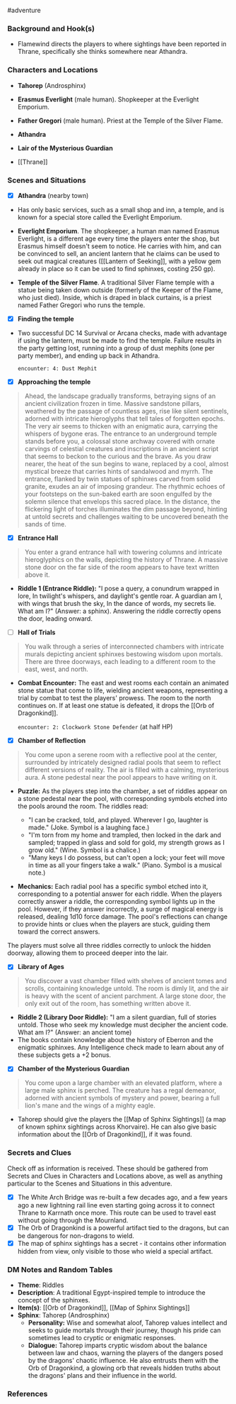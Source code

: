  #adventure 

### Background and Hook(s)

* Flamewind directs the players to where sightings have been reported in Thrane, specifically she thinks somewhere near Athandra.

### Characters and Locations

* **Tahorep** (Androsphinx)
* **Erasmus Everlight** (male human). Shopkeeper at the Everlight Emporium.
* **Father Gregori** (male human). Priest at the Temple of the Silver Flame.

* **Athandra**
* **Lair of the Mysterious Guardian**
* [[Thrane]]

### Scenes and Situations

 - [x]  **Athandra** (nearby town)

* Has only basic services, such as a small shop and inn, a temple, and is known for a special store called the Everlight Emporium.

* **Everlight Emporium**. The shopkeeper, a human man named Erasmus Everlight, is a different age every time the players enter the shop, but Erasmus himself doesn't seem to notice. He carries with him, and can be convinced to sell, an ancient lantern that he claims can be used to seek out magical creatures ([[Lantern of Seeking]], with a yellow gem already in place so it can be used to find sphinxes, costing 250 gp).
* **Temple of the Silver Flame**. A traditional Silver Flame temple with a statue being taken down outside (formerly of the Keeper of the Flame, who just died). Inside, which is draped in black curtains, is a priest named Father Gregori who runs the temple.

 - [x]  **Finding the temple**

* Two successful DC 14 Survival or Arcana checks, made with advantage if using the lantern, must be made to find the temple. Failure results in the party getting lost, running into a group of dust mephits (one per party member), and ending up back in Athandra.

  `encounter: 4: Dust Mephit`

 - [x]  **Approaching the temple**

>Ahead, the landscape gradually transforms, betraying signs of an ancient civilization frozen in time. Massive sandstone pillars, weathered by the passage of countless ages, rise like silent sentinels, adorned with intricate hieroglyphs that tell tales of forgotten epochs. The very air seems to thicken with an enigmatic aura, carrying the whispers of bygone eras.
>The entrance to an underground temple stands before you, a colossal stone archway covered with ornate carvings of celestial creatures and inscriptions in an ancient script that seems to beckon to the curious and the brave.
>As you draw nearer, the heat of the sun begins to wane, replaced by a cool, almost mystical breeze that carries hints of sandalwood and myrrh. The entrance, flanked by twin statues of sphinxes carved from solid granite, exudes an air of imposing grandeur.
>The rhythmic echoes of your footsteps on the sun-baked earth are soon engulfed by the solemn silence that envelops this sacred place. In the distance, the flickering light of torches illuminates the dim passage beyond, hinting at untold secrets and challenges waiting to be uncovered beneath the sands of time.

 - [x]  **Entrance Hall**

>You enter a grand entrance hall with towering columns and intricate hieroglyphics on the walls, depicting the history of Thrane. A massive stone door on the far side of the room appears to have text written above it.

- **Riddle 1 (Entrance Riddle):** "I pose a query, a conundrum wrapped in lore, In twilight's whispers, and daylight's gentle roar. A guardian am I, with wings that brush the sky, In the dance of words, my secrets lie. What am I?" (Answer: a sphinx). Answering the riddle correctly opens the door, leading onward.

 - [ ]  **Hall of Trials**

>You walk through a series of interconnected chambers with intricate murals depicting ancient sphinxes bestowing wisdom upon mortals. There are three doorways, each leading to a different room to the east, west, and north.

- **Combat Encounter:** The east and west rooms each contain an animated stone statue that come to life, wielding ancient weapons, representing a trial by combat to test the players' prowess. The room to the north continues on. If at least one statue is defeated, it drops the [[Orb of Dragonkind]].

  `encounter: 2: Clockwork Stone Defender` (at half HP)

 - [x]  **Chamber of Reflection**

>You come upon a serene room with a reflective pool at the center, surrounded by intricately designed radial pools that seem to reflect different versions of reality. The air is filled with a calming, mysterious aura. A stone pedestal near the pool appears to have writing on it.

- **Puzzle:** As the players step into the chamber, a set of riddles appear on a stone pedestal near the pool, with corresponding symbols etched into the pools around the room. The riddles read:
	- "I can be cracked, told, and played. Wherever I go, laughter is made." (Joke. Symbol is a laughing face.)
	- "I'm torn from my home and trampled, then locked in the dark and sampled; trapped in glass and sold for gold, my strength grows as I grow old." (Wine. Symbol is a chalice.)
	- "Many keys I do possess, but can't open a lock; your feet will move in time as all your fingers take a walk." (Piano. Symbol is a musical note.)

- **Mechanics:** Each radial pool has a specific symbol etched into it, corresponding to a potential answer for each riddle. When the players correctly answer a riddle, the corresponding symbol lights up in the pool. However, if they answer incorrectly, a surge of magical energy is released, dealing 1d10 force damage. The pool's reflections can change to provide hints or clues when the players are stuck, guiding them toward the correct answers.

The players must solve all three riddles correctly to unlock the hidden doorway, allowing them to proceed deeper into the lair.

 - [x]  **Library of Ages**

>You discover a vast chamber filled with shelves of ancient tomes and scrolls, containing knowledge untold. The room is dimly lit, and the air is heavy with the scent of ancient parchment. A large stone door, the only exit out of the room, has something written above it.

- **Riddle 2 (Library Door Riddle):** "I am a silent guardian, full of stories untold. Those who seek my knowledge must decipher the ancient code. What am I?" (Answer: an ancient tome)
- The books contain knowledge about the history of Eberron and the enigmatic sphinxes. Any Intelligence check made to learn about any of these subjects gets a +2 bonus.

 - [x]  **Chamber of the Mysterious Guardian**

>You come upon a large chamber with an elevated platform, where a large male sphinx is perched. The creature has a regal demeanor, adorned with ancient symbols of mystery and power, bearing a full lion's mane and the wings of a mighty eagle.

* Tahorep should give the players the [[Map of Sphinx Sightings]] (a map of known sphinx sightings across Khorvaire). He can also give basic information about the [[Orb of Dragonkind]], if it was found.

### Secrets and Clues
Check off as information is received. These should be gathered from Secrets and Clues in Characters and Locations above, as well as anything particular to the Scenes and Situations in this adventure.

 - [x]  The White Arch Bridge was re-built a few decades ago, and a few years ago a new lightning rail line even starting going across it to connect Thrane to Karrnath once more. This route can be used to travel east without going through the Mournland.
 - [x]  The Orb of Dragonkind is a powerful artifact tied to the dragons, but can be dangerous for non-dragons to wield.
 - [x]  The map of sphinx sightings has a secret - it contains other information hidden from view, only visible to those who wield a special artifact.

### DM Notes and Random Tables

* **Theme**: Riddles
* **Description**: A traditional Egypt-inspired temple to introduce the concept of the sphinxes.
* **Item(s)**: [[Orb of Dragonkind]], [[Map of Sphinx Sightings]]
* **Sphinx**: Tahorep (Androsphinx)
	* **Personality:** Wise and somewhat aloof, Tahorep values intellect and seeks to guide mortals through their journey, though his pride can sometimes lead to cryptic or enigmatic responses.
	- **Dialogue:** Tahorep imparts cryptic wisdom about the balance between law and chaos, warning the players of the dangers posed by the dragons' chaotic influence. He also entrusts them with the Orb of Dragonkind, a glowing orb that reveals hidden truths about the dragons' plans and their influence in the world.

### References
